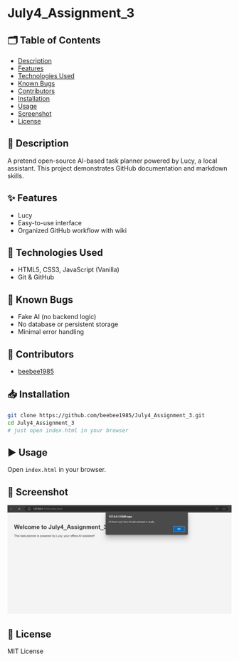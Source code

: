 # July4_Assignment_3

## 🗂 Table of Contents
- [Description](#description)
- [Features](#features)
- [Technologies Used](#technologies-used)
- [Known Bugs](#known-bugs)
- [Contributors](#contributors)
- [Installation](#installation)
- [Usage](#usage)
- [Screenshot](#screenshot)
- [License](#license)

## 📃 Description
A pretend open-source AI-based task planner powered by Lucy, a local assistant. This project demonstrates GitHub documentation and markdown skills.

## ✨ Features
- Lucy
- Easy-to-use interface
- Organized GitHub workflow with wiki

## 🔧 Technologies Used
- HTML5, CSS3, JavaScript (Vanilla)
- Git & GitHub

## 🐞 Known Bugs
- Fake AI (no backend logic)
- No database or persistent storage
- Minimal error handling

## 👥 Contributors
- [beebee1985](https://github.com/beebee1985)

## 📥 Installation
```bash
git clone https://github.com/beebee1985/July4_Assignment_3.git
cd July4_Assignment_3
# just open index.html in your browser
```

## ▶️ Usage
Open `index.html` in your browser.

## 📸 Screenshot
![App Screenshot](assets/images/screenshot.png)

## 📜 License
MIT License
